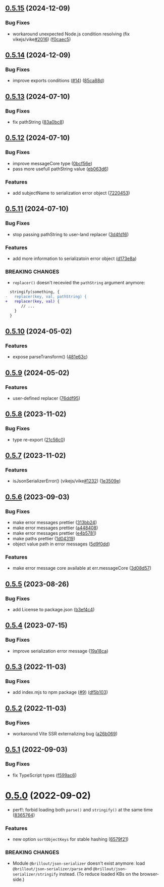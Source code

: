## [0.5.15](https://github.com/brillout/json-serializer/compare/v0.5.14...v0.5.15) (2024-12-09)


### Bug Fixes

* workaround unexpected Node.js condition resolving (fix vikejs/vike[#2016](https://github.com/brillout/json-serializer/issues/2016)) ([f0caec5](https://github.com/brillout/json-serializer/commit/f0caec5fc7263655ace432d7812ba348035f10ab))



## [0.5.14](https://github.com/brillout/json-serializer/compare/v0.5.13...v0.5.14) (2024-12-09)


### Bug Fixes

* improve exports conditions ([#14](https://github.com/brillout/json-serializer/issues/14)) ([85ca88d](https://github.com/brillout/json-serializer/commit/85ca88d6d0bedaa17a023f76478a8afae1dfbaa8))



## [0.5.13](https://github.com/brillout/json-serializer/compare/v0.5.12...v0.5.13) (2024-07-10)


### Bug Fixes

* fix pathString ([83a0bc8](https://github.com/brillout/json-serializer/commit/83a0bc8847d192ec40cef1dc322818e0af228957))



## [0.5.12](https://github.com/brillout/json-serializer/compare/v0.5.11...v0.5.12) (2024-07-10)


### Bug Fixes

* improve messageCore type ([0bcf56e](https://github.com/brillout/json-serializer/commit/0bcf56e238064dd0146d151051fadc7e26408441))
* pass more usefull pathString value ([eb063d6](https://github.com/brillout/json-serializer/commit/eb063d6ee9fe6729a45e4b6a3b06bd0c4a38e04c))


### Features

* add subjectName to serialization error object ([7220453](https://github.com/brillout/json-serializer/commit/72204538f347b05df362047c1b01cc3fc392b44b))



## [0.5.11](https://github.com/brillout/json-serializer/compare/v0.5.10...v0.5.11) (2024-07-10)


### Bug Fixes

* stop passing pathString to user-land replacer ([3d4fd16](https://github.com/brillout/json-serializer/commit/3d4fd161aa7a4854dd2f8c557884f132f09fa623))


### Features

* add more information to serializatoin error object ([d173e8a](https://github.com/brillout/json-serializer/commit/d173e8a0cd0d3a7af42e8cea5c2e6d7610f4c21a))


### BREAKING CHANGES

* `replacer()` doesn't recevied the `pathString` argument anymore:
```diff
  stringify(something, {
-   replacer(key, val, pathString) {
+   replacer(key, val) {
       // ...
    }
  }
```



## [0.5.10](https://github.com/brillout/json-serializer/compare/v0.5.9...v0.5.10) (2024-05-02)


### Features

* expose parseTransform() ([481e63c](https://github.com/brillout/json-serializer/commit/481e63cf16462bb037e28a2baa63837a8aff150f))



## [0.5.9](https://github.com/brillout/json-serializer/compare/v0.5.8...v0.5.9) (2024-05-02)


### Features

* user-defined replacer ([76ddf95](https://github.com/brillout/json-serializer/commit/76ddf95cdfe36c39b99400a41bc22d2f243ed5c4))



## [0.5.8](https://github.com/brillout/json-serializer/compare/v0.5.7...v0.5.8) (2023-11-02)


### Bug Fixes

* type re-export ([21c56c0](https://github.com/brillout/json-serializer/commit/21c56c04058f3096529366ad140b61231dcdabda))



## [0.5.7](https://github.com/brillout/json-serializer/compare/v0.5.6...v0.5.7) (2023-11-02)


### Features

* isJsonSerializerError() (vikejs/vike[#1232](https://github.com/brillout/json-serializer/issues/1232)) ([1e3509e](https://github.com/brillout/json-serializer/commit/1e3509e7dade243d1f79bf4445433e5713c6562e))



## [0.5.6](https://github.com/brillout/json-serializer/compare/v0.5.5...v0.5.6) (2023-09-03)


### Bug Fixes

* make error messages prettier ([313bb24](https://github.com/brillout/json-serializer/commit/313bb2457c5efb070ff6359bfc31688657f306eb))
* make error messages prettier ([a448408](https://github.com/brillout/json-serializer/commit/a448408c2eec3e1cc70cc56f0d811a7babb26021))
* make error messages prettier ([e4b5781](https://github.com/brillout/json-serializer/commit/e4b578126f40d065b03818ac65256e633da1c31d))
* make paths prettier ([1d04319](https://github.com/brillout/json-serializer/commit/1d043190e0269242c28033a6edff72bbdf3a8bed))
* object value path in error messages ([5d9f0dd](https://github.com/brillout/json-serializer/commit/5d9f0dd908a3125173ba3e9ab96fde41cf863a9a))


### Features

* make error message core available at err.messageCore ([3d08d57](https://github.com/brillout/json-serializer/commit/3d08d5747939b85a67b94b11ecb11e0b1bf77083))



## [0.5.5](https://github.com/brillout/json-serializer/compare/v0.5.4...v0.5.5) (2023-08-26)


### Bug Fixes

* add License to package.json ([b3ef4c4](https://github.com/brillout/json-serializer/commit/b3ef4c4a149d346fa8b00d5210ef67c8df2da7c3))



## [0.5.4](https://github.com/brillout/json-serializer/compare/v0.5.3...v0.5.4) (2023-07-15)


### Bug Fixes

* improve serialization error message ([19a18ca](https://github.com/brillout/json-serializer/commit/19a18ca30f3224d85cb920cd58725f48c429ad5d))



## [0.5.3](https://github.com/brillout/json-serializer/compare/v0.5.2...v0.5.3) (2022-11-03)


### Bug Fixes

* add index.mjs to npm package ([#9](https://github.com/brillout/json-serializer/issues/9)) ([df5b103](https://github.com/brillout/json-serializer/commit/df5b103778c86523e736d2fe3bf11c81411afd41))



## [0.5.2](https://github.com/brillout/json-serializer/compare/v0.5.1...v0.5.2) (2022-11-03)


### Bug Fixes

* workaround Vite SSR externalizing bug ([a26b069](https://github.com/brillout/json-serializer/commit/a26b0698972b3b27e92a50bf84421e22ff2ec1e6))



## [0.5.1](https://github.com/brillout/json-serializer/compare/v0.5.0...v0.5.1) (2022-09-03)


### Bug Fixes

* fix TypeScript types ([f599ac6](https://github.com/brillout/json-serializer/commit/f599ac661a9f57703c21fc2d5b395705b7571799))



# [0.5.0](https://github.com/brillout/json-serializer/compare/v0.4.6...v0.5.0) (2022-09-02)


* perf!: forbid loading both `parse()` and `stringify()` at the same time ([8365764](https://github.com/brillout/json-serializer/commit/8365764bd377fb2b1048e0266c92cdae54070dde))


### Features

* new option `sortObjectKeys` for stable hashing ([6579f21](https://github.com/brillout/json-serializer/commit/6579f214c731c1b1de8bbece05f01b5bcca34c4a))


### BREAKING CHANGES

* Module `@brillout/json-serializer` doesn't exist anymore: load `@brillout/json-serializer/parse` and `@brillout/json-serializer/stringify` instead. (To reduce loaded KBs on the browser-side.)



